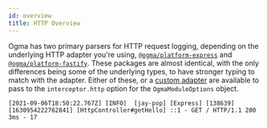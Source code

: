 ```yaml
---
id: overview
title: HTTP Overview
---
```


Ogma has two primary parsers for HTTP request logging, depending on the underlying HTTP adapter you're using, [`@ogma/platform-express`](./platform-express) and [`@ogma/platform-fastify`](./platform-fastify). These packages are almost identical, with the only differences being some of the underlying types, to have stronger typing to match with the adapter. Either of these, or a [custom adapter](../custom) are available to pass to the `interceptor.http` option for the `OgmaModuleOptions` object.

```
[2021-09-06T18:50:22.767Z] [INFO]  [jay-pop] [Express] [138639] [1630954222762841] [HttpController#getHello] ::1 - GET / HTTP/1.1 200 3ms - 17
```
